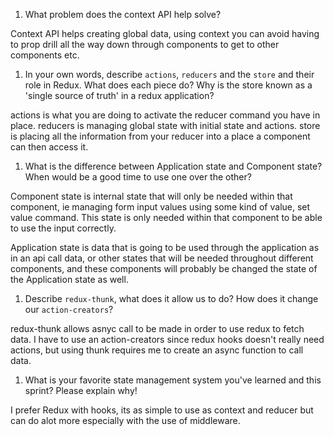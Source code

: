 1. What problem does the context API help solve?

Context API helps creating global data, using context you can avoid having to prop drill all the way down through components to get to other components etc.

1. In your own words, describe `actions`, `reducers` and the `store` and their role in Redux. What does each piece do? Why is the store known as a 'single source of truth' in a redux application?

actions is what you are doing to activate the reducer command you have in place. reducers is managing global state with initial state and actions. store is placing all the information from your reducer into a place a component can then access it.

1. What is the difference between Application state and Component state? When would be a good time to use one over the other?

Component state is internal state that will only be needed within that component, ie managing form input values using some kind of value, set value command. This state is only needed within that component to be able to use the input correctly.

Application state is data that is going to be used through the application as in an api call data, or other states that will be needed throughout different components, and these components will probably be changed the state of the Application state as well.

1. Describe `redux-thunk`, what does it allow us to do? How does it change our `action-creators`?

redux-thunk allows asnyc call to be made in order to use redux to fetch data. I have to use an action-creators since redux hooks doesn't really need actions, but using thunk requires me to create an async function to call data.

1. What is your favorite state management system you've learned and this sprint? Please explain why!

I prefer Redux with hooks, its as simple to use as context and reducer but can do alot more especially with the use of middleware.
